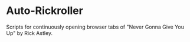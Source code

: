 # Auto-Rickroller
Scripts for continuously opening browser tabs of "Never Gonna Give You Up" by Rick Astley.
